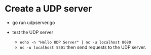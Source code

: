 # Create a UDP server

- go run udpserver.go

- test the UDP server
  - `echo -n "Hello UDP Server" | nc -u localhost 8080`
  - `nc -u localhost 5501` then send requests to the UDP server.
